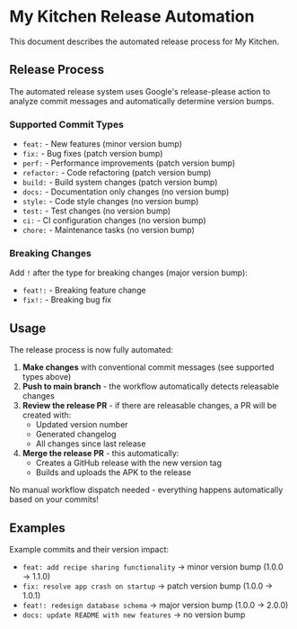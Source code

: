 # My Kitchen Release Automation

This document describes the automated release process for My Kitchen.

## Release Process

The automated release system uses Google's release-please action to analyze commit messages and automatically determine version bumps.

### Supported Commit Types

- `feat:` - New features (minor version bump)
- `fix:` - Bug fixes (patch version bump)
- `perf:` - Performance improvements (patch version bump)
- `refactor:` - Code refactoring (patch version bump)
- `build:` - Build system changes (patch version bump)
- `docs:` - Documentation only changes (no version bump)
- `style:` - Code style changes (no version bump)
- `test:` - Test changes (no version bump)
- `ci:` - CI configuration changes (no version bump)
- `chore:` - Maintenance tasks (no version bump)

### Breaking Changes

Add `!` after the type for breaking changes (major version bump):
- `feat!:` - Breaking feature change
- `fix!:` - Breaking bug fix

## Usage

The release process is now fully automated:

1. **Make changes** with conventional commit messages (see supported types above)
2. **Push to main branch** - the workflow automatically detects releasable changes
3. **Review the release PR** - if there are releasable changes, a PR will be created with:
   - Updated version number
   - Generated changelog
   - All changes since last release
4. **Merge the release PR** - this automatically:
   - Creates a GitHub release with the new version tag
   - Builds and uploads the APK to the release
   
No manual workflow dispatch needed - everything happens automatically based on your commits!

## Examples

Example commits and their version impact:
- `feat: add recipe sharing functionality` → minor version bump (1.0.0 → 1.1.0)
- `fix: resolve app crash on startup` → patch version bump (1.0.0 → 1.0.1)  
- `feat!: redesign database schema` → major version bump (1.0.0 → 2.0.0)
- `docs: update README with new features` → no version bump